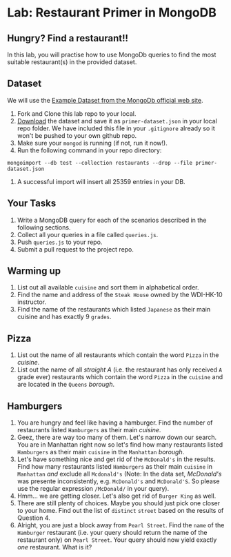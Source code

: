 # Lab: Restaurant Primer in MongoDB

## Hungry? Find a restaurant!! 
In this lab, you will practise how to use MongoDb queries to find the most suitable restaurant(s) in the provided dataset.

## Dataset
We will use the [Example Dataset from the MongoDb official web site](https://docs.mongodb.org/getting-started/shell/import-data/). 

1. Fork and Clone this lab repo to your local.
1. [Download](https://raw.githubusercontent.com/mongodb/docs-assets/primer-dataset/dataset.json) the dataset and save it as `primer-dataset.json` in your local repo folder. We have included this file in your `.gitignore` already so it won't be pushed to your own github repo.
1. Make sure your `mongod` is running (if not, run it now!).
1. Run the following command in your repo directory:
```
mongoimport --db test --collection restaurants --drop --file primer-dataset.json
```
1. A successful import will insert all 25359 entries in your DB.

## Your Tasks

1. Write a MongoDB query for each of the scenarios described in the following sections.
1. Collect all your queries in a file called `queries.js`.
1. Push `queries.js` to your repo.
1. Submit a pull request to the project repo.

## Warming up
1. List out all available `cuisine` and sort them in alphabetical order.
1. Find the name and address of the `Steak House` owned by the WDI-HK-10 instructor.
1. Find the name of the restaurants which listed `Japanese` as their main cuisine and has exactly 9 `grades`.

## Pizza
1. List out the name of all restaurants which contain the word `Pizza` in the *cuisine*. 
1. List out the name of all *straight A* (i.e. the restaurant has only received `A` grade ever) restaurants which contain the word `Pizza` in the `cuisine` and are located in the `Queens` *borough*. 


## Hamburgers
1. You are hungry and feel like having a hamburger. Find the number of restaurants listed `Hamburgers` as their main *cuisine*.
1. Geez, there are way too many of them. Let's narrow down our search. You are in Manhattan right now so let's find how many restaurants listed `Hamburgers` as their main `cuisine` in the `Manhattan` *borough*.
1. Let's have something nice and get rid of the `McDonald's` in the results. Find how many restaurants listed `Hamburgers` as their main `cuisine` in `Manhattan` *and* exclude all `Mcdonald's` (Note: In the data set, _McDonald's_ was presente inconsistently, e.g. `McDonald's` and `McDonald'S`. So please use the regular expression `/McDonald/` in your query).
1. Hmm... we are getting closer. Let's also get rid of `Burger King` as well.
1. There are still plenty of choices. Maybe you should just pick one closer to your home. Find out the list of `distinct` `street` based on the results of Question 4.
1. Alright, you are just a block away from `Pearl Street`. Find the `name` of the `Hamburger` restaurant (i.e. your query should return the name of the restaurant only) on `Pearl Street`. Your query should now yield exactly *one* restaurant. What is it?


